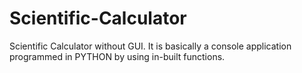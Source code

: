 # Scientific-Calculator
Scientific Calculator without GUI. It is basically a console application programmed in PYTHON by using in-built functions.
